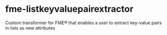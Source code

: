 # fme-listkeyvaluepairextractor
Custom transformer for FME® that enables a user to extract key-value pairs in lists as new attributes
